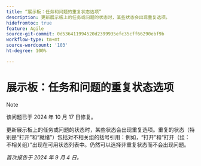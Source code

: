 ```yaml
---
title: “展示板：任务和问题的重复状态选项”
description: 更新展示板上的任务或问题的状态时，某些状态会出现重复选项。
hidefromtoc: true
feature: Agile
source-git-commit: 0d536411994520d2399935efc35cff66290ebf9b
workflow-type: tm+mt
source-wordcount: '103'
ht-degree: 100%

---
```


# 展示板：任务和问题的重复状态选项

>[!NOTE]
>
>该问题已于 2024 年 10 月 17 日修复。

更新展示板上的任务或问题的状态时，某些状态会出现重复选项。重复的状态（特别是“打开”和“就绪”）包括对不相关组的括号引用：例如，“打开”和“打开（组：不相关组）”出现在可用状态列表中。仍然可以选择非重复状态而不会出现问题。

_首次报告于 2024 年 9 月 4 日。_
